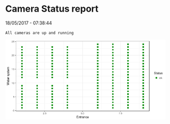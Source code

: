 Camera Status report
================
18/05/2017 - 07:38:44

    All cameras are up and running

![](camreport_files/figure-markdown_github/unnamed-chunk-2-1.png)
